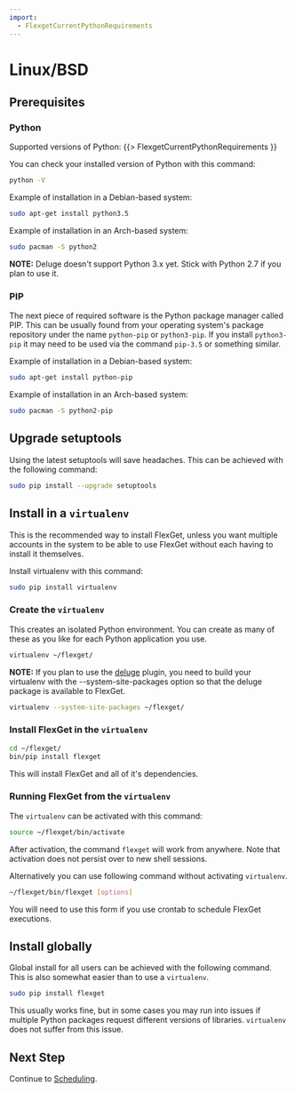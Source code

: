 ```yaml
---
import:
  - FlexgetCurrentPythonRequirements
---
```


# Linux/BSD
## Prerequisites

### Python

Supported versions of Python:
{{> FlexgetCurrentPythonRequirements }}


You can check your installed version of Python with this command:

```bash
python -V
```

Example of installation in a Debian-based system:

```bash
sudo apt-get install python3.5
```

Example of installation in an Arch-based system:

```bash
sudo pacman -S python2
```

**NOTE:** Deluge doesn't support Python 3.x yet. Stick with Python 2.7 if you plan to use it.

### PIP

The next piece of required software is the Python package manager called PIP. This can be usually found from your operating system's package repository under the name `python-pip` or `python3-pip`. If you install `python3-pip` it may need to be used via the command `pip-3.5` or something similar.

Example of installation in a Debian-based system:

```bash
sudo apt-get install python-pip
```

Example of installation in an Arch-based system:

```bash
sudo pacman -S python2-pip
```

## Upgrade setuptools

Using the latest setuptools will save headaches. This can be achieved with the following command:

```bash
sudo pip install --upgrade setuptools
```

## Install in a `virtualenv`

This is the recommended way to install FlexGet, unless you want multiple accounts in the system to be able to use FlexGet without each having to install it themselves.

Install virtualenv with this command:

```bash
sudo pip install virtualenv
```

### Create the `virtualenv`

This creates an isolated Python environment. You can create as many of these as you like for each Python application you use.

```bash
virtualenv ~/flexget/
```

**NOTE:** If you plan to use the [deluge](/Plugins/deluge) plugin, you need to build your virtualenv with the --system-site-packages option so that the deluge package is available to FlexGet.

```bash
virtualenv --system-site-packages ~/flexget/
```

### Install FlexGet in the `virtualenv`

```bash
cd ~/flexget/
bin/pip install flexget
```

This will install FlexGet and all of it's dependencies.

### Running FlexGet from the `virtualenv`

The `virtualenv` can be activated with this command:

```bash
source ~/flexget/bin/activate
```

After activation, the command `flexget` will work from anywhere. Note that activation does not persist over to new shell sessions.

Alternatively you can use following command without activating `virtualenv`.

```bash
~/flexget/bin/flexget [options]
```

You will need to use this form if you use crontab to schedule FlexGet executions.

## Install globally

Global install for all users can be achieved with the following command. This is also somewhat easier than to use a `virtualenv`.

```bash
sudo pip install flexget
```

This usually works fine, but in some cases you may run into issues if multiple Python packages request different versions of libraries. `virtualenv` does not suffer from this issue.

## Next Step

Continue to [Scheduling](/InstallWizard/Linux/Scheduling).